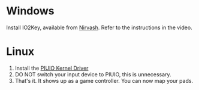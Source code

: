 # Windows
Install IO2Key, available from [Nirvash](https://www.youtube.com/watch?v=xo5m9dlNFfY). Refer to the instructions in the video.

# Linux
1. Install the [PIUIO Kernel Driver](https://github.com/djpohly/piuio)
2. DO NOT switch your input device to PIUIO, this is unnecessary.
3. That's it. It shows up as a game controller. You can now map your pads.